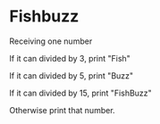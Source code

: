 # Fishbuzz

Receiving one number

If it can divided by 3, print "Fish"

If it can divided by 5, print "Buzz"

If it can divided by 15, print "FishBuzz"

Otherwise print that number.